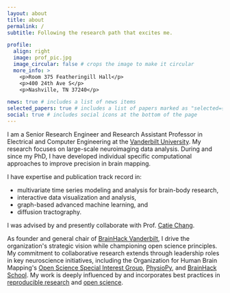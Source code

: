 ```yaml
---
layout: about
title: about
permalink: /
subtitle: Following the research path that excites me.

profile:
  align: right
  image: prof_pic.jpg
  image_circular: false # crops the image to make it circular
  more_info: >
    <p>Room 375 Featheringill Hall</p>
    <p>400 24th Ave S</p>
    <p>Nashville, TN 37240</p>

news: true # includes a list of news items
selected_papers: true # includes a list of papers marked as "selected={true}"
social: true # includes social icons at the bottom of the page
---
```


I am a Senior Research Engineer and Research Assistant Professor in Electrical and Computer Engineering at the [Vanderbilt University](https://www.vanderbilt.edu/). My research focuses on large-scale neuroimaging data analysis. During and since my PhD, I have developed individual specific computational approaches to improve precision in brain mapping.

I have expertise and publication track record in:

- multivariate time series modeling and analysis for brain-body research,
- interactive data visualization and analysis,
- graph-based advanced machine learning, and
- diffusion tractography.

I was advised by and presently collaborate with Prof. [Catie Chang](https://engineering.vanderbilt.edu/bio/?pid=catie-chang).

As founder and general chair of [BrainHack Vanderbilt](http://brainhack-vandy.github.io), I drive the organization's strategic vision while championing open science principles. My commitment to collaborative research extends through leadership roles in key neuroscience initiatives, including the Organization for Human Brain Mapping's [Open Science Special Interest Group](https://ossig.netlify.app), [PhysioPy](https://github.com/physiopy), and [BrainHack School](https://school-brainhack.github.io/). My work is deeply influenced by and incorporates best practices in [reproducible research](https://book.the-turing-way.org/reproducible-research/reproducible-research) and [open science](https://en.wikipedia.org/wiki/Open_science).

<!-- Write your biography here. Tell the world about yourself. Link to your favorite [subreddit](http://reddit.com). You can put a picture in, too. The code is already in, just name your picture `prof_pic.jpg` and put it in the `img/` folder.

Put your address / P.O. box / other info right below your picture. You can also disable any of these elements by editing `profile` property of the YAML header of your `_pages/about.md`. Edit `_bibliography/papers.bib` and Jekyll will render your [publications page](/al-folio/publications/) automatically.

Link to your social media connections, too. This theme is set up to use [Font Awesome icons](https://fontawesome.com/) and [Academicons](https://jpswalsh.github.io/academicons/), like the ones below. Add your Facebook, Twitter, LinkedIn, Google Scholar, or just disable all of them. -->

